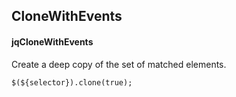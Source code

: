 ## CloneWithEvents
#### jqCloneWithEvents
Create a deep copy of the set of matched elements.
```
$(${selector}).clone(true);
```